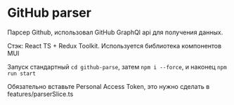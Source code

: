 # GitHub parser

Парсер Github, использовал GitHub GraphQl api для получения данных.

Стэк: React TS + Redux Toolkit. Используется библиотека компонентов MUI

Запуск стандартный `cd github-parse`, затем `npm i --force`, и наконец `npm run start`

Обязательно вставьте Personal Access Token, это нужно сделать в features/parserSlice.ts
